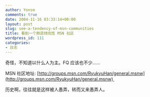 ```yaml
---
author: Yonsm
comments: true
date: 2004-11-16 03:33:14+00:00
layout: post
slug: see-a-tendency-of-msn-communities
title: 看到一个颇具倾向性 MSN 社区
wordpress_id: 111
categories:
- 日志
---
```


奇怪，不知道以什么人为主。FQ 应该也不少……

MSN 社区地址: [http://groups.msn.com/RyukyuHan/general.msnw](http://groups.msn.com/RyukyuHan/general.msnw) 

历史啊，往往就是这样被人愚弄，转而又来愚弄人。
